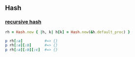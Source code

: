 ## Hash

### [recursive hash](https://github.com/siman-man/my_ruby_tips/blob/master/hash/recursive_hash.rb)

```ruby
rh = Hash.new { |h, k| h[k] = Hash.new(&h.default_proc) }

p rh[:a]          #=> {}
p rh[:a][:b]      #=> {}
p rh[:a][:b][:c]  #=> {}
```
